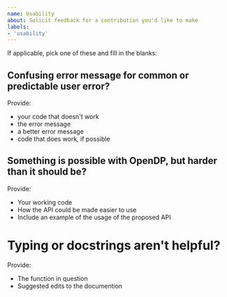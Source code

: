 ```yaml
---
name: Usability
about: Solicit feedback for a contribution you'd like to make
labels:
- 'usability'
---
```


If applicable, pick one of these and fill in the blanks:

## Confusing error message for common or predictable user error?

Provide:
- your code that doesn't work
- the error message
- a better error message
- code that does work, if possible


## Something is possible with OpenDP, but harder than it should be?

Provide:
- Your working code
- How the API could be made easier to use
- Include an example of the usage of the proposed API


# Typing or docstrings aren't helpful?

Provide:
- The function in question
- Suggested edits to the documention
